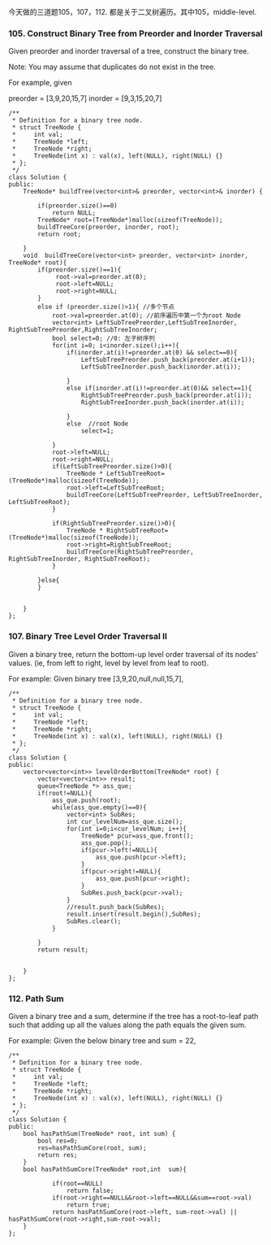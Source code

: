 今天做的三道题105，107，112. 都是关于二叉树遍历。其中105，middle-level.

### 105. Construct Binary Tree from Preorder and Inorder Traversal
Given preorder and inorder traversal of a tree, construct the binary tree.

Note:
You may assume that duplicates do not exist in the tree.

For example, given

preorder = [3,9,20,15,7]
inorder = [9,3,15,20,7]

```
/**
 * Definition for a binary tree node.
 * struct TreeNode {
 *     int val;
 *     TreeNode *left;
 *     TreeNode *right;
 *     TreeNode(int x) : val(x), left(NULL), right(NULL) {}
 * };
 */
class Solution {
public:
    TreeNode* buildTree(vector<int>& preorder, vector<int>& inorder) {
        
        if(preorder.size()==0)
            return NULL;
        TreeNode* root=(TreeNode*)malloc(sizeof(TreeNode));
        buildTreeCore(preorder, inorder, root);
        return root;
        
    }
    void  buildTreeCore(vector<int> preorder, vector<int> inorder, TreeNode* root){
        if(preorder.size()==1){
             root->val=preorder.at(0);
             root->left=NULL;
             root->right=NULL;
        }  
        else if (preorder.size()>1){ //多个节点
            root->val=preorder.at(0); //前序遍历中第一个为root Node
            vector<int> LeftSubTreePreorder,LeftSubTreeInorder, RightSubTreePreorder,RightSubTreeInorder;
            bool select=0; //0: 左子树序列
            for(int i=0; i<inorder.size();i++){
                if(inorder.at(i)!=preorder.at(0) && select==0){
                    LeftSubTreePreorder.push_back(preorder.at(i+1));
                    LeftSubTreeInorder.push_back(inorder.at(i));
                    
                }  
                else if(inorder.at(i)!=preorder.at(0)&& select==1){
                    RightSubTreePreorder.push_back(preorder.at(i));
                    RightSubTreeInorder.push_back(inorder.at(i));
                    
                }
                else  //root Node
                    select=1;
                
            }
            root->left=NULL;
            root->right=NULL;
            if(LeftSubTreePreorder.size()>0){
                TreeNode * LeftSubTreeRoot=(TreeNode*)malloc(sizeof(TreeNode));
                root->left=LeftSubTreeRoot;   
                buildTreeCore(LeftSubTreePreorder, LeftSubTreeInorder, LeftSubTreeRoot);
            }
                
            if(RightSubTreePreorder.size()>0){
                TreeNode * RightSubTreeRoot=(TreeNode*)malloc(sizeof(TreeNode));
                root->right=RightSubTreeRoot; 
                buildTreeCore(RightSubTreePreorder, RightSubTreeInorder, RightSubTreeRoot);
            }       
    
        }else{
        }

            
    }
};
```

### 107. Binary Tree Level Order Traversal II

Given a binary tree, return the bottom-up level order traversal of its nodes' values. (ie, from left to right, level by level from leaf to root).

For example:
Given binary tree [3,9,20,null,null,15,7],
```
/**
 * Definition for a binary tree node.
 * struct TreeNode {
 *     int val;
 *     TreeNode *left;
 *     TreeNode *right;
 *     TreeNode(int x) : val(x), left(NULL), right(NULL) {}
 * };
 */
class Solution {
public:
    vector<vector<int>> levelOrderBottom(TreeNode* root) {
        vector<vector<int>> result;
        queue<TreeNode *> ass_que;
        if(root!=NULL){
            ass_que.push(root);
            while(ass_que.empty()==0){
                vector<int> SubRes;
                int cur_levelNum=ass_que.size();
                for(int i=0;i<cur_levelNum; i++){
                    TreeNode* pcur=ass_que.front();
                    ass_que.pop();
                    if(pcur->left!=NULL){
                        ass_que.push(pcur->left);
                    }
                    if(pcur->right!=NULL){
                        ass_que.push(pcur->right);
                    }
                    SubRes.push_back(pcur->val);
                }
                //result.push_back(SubRes);
                result.insert(result.begin(),SubRes);
                SubRes.clear();  
            }
            
        }
        return result;
       
        
    }
};
```
### 112. Path Sum

Given a binary tree and a sum, determine if the tree has a root-to-leaf path such that adding up all the values along the path equals the given sum.

For example:
Given the below binary tree and sum = 22,
```
/**
 * Definition for a binary tree node.
 * struct TreeNode {
 *     int val;
 *     TreeNode *left;
 *     TreeNode *right;
 *     TreeNode(int x) : val(x), left(NULL), right(NULL) {}
 * };
 */
class Solution {
public:
    bool hasPathSum(TreeNode* root, int sum) {
        bool res=0;
        res=hasPathSumCore(root, sum);
        return res;
    }
    bool hasPathSumCore(TreeNode* root,int  sum){
           
            if(root==NULL)
                return false;
            if(root->right==NULL&&root->left==NULL&&sum==root->val)
                return true;
            return hasPathSumCore(root->left, sum-root->val) || hasPathSumCore(root->right,sum-root->val);
    }
};
```
